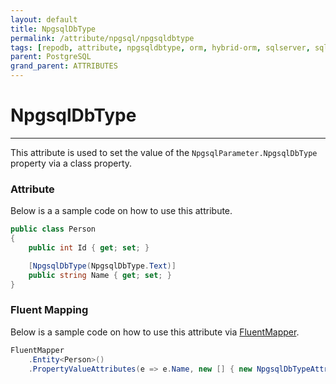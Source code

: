 ```yaml
---
layout: default
title: NpgsqlDbType
permalink: /attribute/npgsql/npgsqldbtype
tags: [repodb, attribute, npgsqldbtype, orm, hybrid-orm, sqlserver, sqlite, mysql, postgresql]
parent: PostgreSQL
grand_parent: ATTRIBUTES
---
```


# NpgsqlDbType

---

This attribute is used to set the value of the `NpgsqlParameter.NpgsqlDbType` property via a class property.

### Attribute

Below is a a sample code on how to use this attribute.

```csharp
public class Person
{
    public int Id { get; set; }

    [NpgsqlDbType(NpgsqlDbType.Text)]
    public string Name { get; set; }
}
```

### Fluent Mapping

Below is a sample code on how to use this attribute via [FluentMapper](/mapper/fluentmapper).

```csharp
FluentMapper
    .Entity<Person>()
    .PropertyValueAttributes(e => e.Name, new [] { new NpgsqlDbTypeAttribute(NpgsqlDbType.Text) })
```